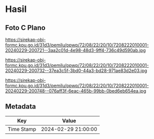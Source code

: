 # Hasil

## Foto C Plano

https://sirekap-obj-formc.kpu.go.id/31d3/pemilu/ppwp/72/08/22/20/10/7208222010001-20240229-200721--3aa2c01d-4e98-48d3-9ff4-736c49d590ab.jpg

https://sirekap-obj-formc.kpu.go.id/31d3/pemilu/ppwp/72/08/22/20/10/7208222010001-20240229-200732--37ea3c5f-3bd0-44a3-bd28-971ae83d2e03.jpg

https://sirekap-obj-formc.kpu.go.id/31d3/pemilu/ppwp/72/08/22/20/10/7208222010001-20240229-200748--076aff3f-6eac-465b-99bb-0bed6eb654ea.jpg


## Metadata

| Key        | Value               |
| ---------- | ------------------- |
| Time Stamp | 2024-02-29 21:00:00 |



